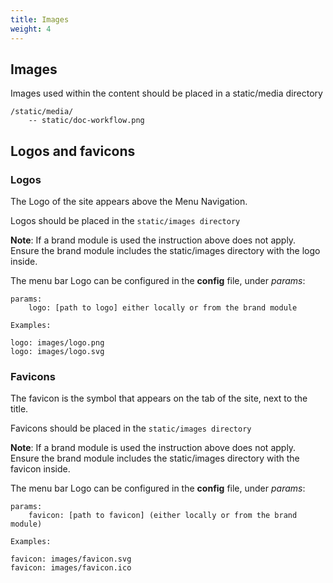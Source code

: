 ```yaml
---
title: Images
weight: 4
---
```


 ## Images 
Images used within the content should be placed in a static/media directory
```
/static/media/
    -- static/doc-workflow.png
```

## Logos and favicons

### Logos 

The Logo of the site appears above the Menu Navigation. 

Logos should be placed in the ```static/images directory ```

**Note**: If a brand module is used the instruction above does not apply.  Ensure the brand module includes the static/images directory with the logo inside.

The menu bar Logo can be configured in the **config** file, under *params*: 
```
params:
    logo: [path to logo] either locally or from the brand module

Examples:

logo: images/logo.png  
logo: images/logo.svg
```

### Favicons
The favicon is the symbol that appears on the tab of the site, next to the title. 

Favicons should be placed in the ```static/images directory ```

**Note**: If a brand module is used the instruction above does not apply. Ensure the brand module includes the static/images directory with the favicon inside.

The menu bar Logo can be configured in the **config** file, under *params*: 
```
params: 
    favicon: [path to favicon] (either locally or from the brand module)

Examples:

favicon: images/favicon.svg  
favicon: images/favicon.ico
```
